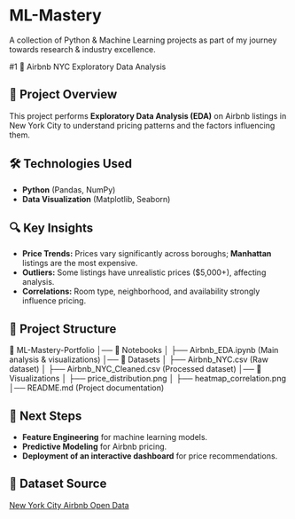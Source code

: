 # ML-Mastery
A collection of Python &amp; Machine Learning projects as part of my journey towards research &amp; industry excellence.


#1 🏡 Airbnb NYC Exploratory Data Analysis  

## 📌 Project Overview  
This project performs **Exploratory Data Analysis (EDA)** on Airbnb listings in New York City to understand pricing patterns and the factors influencing them.  

## 🛠️ Technologies Used  
- **Python** (Pandas, NumPy)  
- **Data Visualization** (Matplotlib, Seaborn)  

## 🔍 Key Insights  
- **Price Trends:** Prices vary significantly across boroughs; **Manhattan** listings are the most expensive.  
- **Outliers:** Some listings have unrealistic prices ($5,000+), affecting analysis.  
- **Correlations:** Room type, neighborhood, and availability strongly influence pricing.  

## 📂 Project Structure  
📁 ML-Mastery-Portfolio
│── 📁 Notebooks
│ ├── Airbnb_EDA.ipynb (Main analysis & visualizations)
│── 📁 Datasets
│ ├── Airbnb_NYC.csv (Raw dataset)
│ ├── Airbnb_NYC_Cleaned.csv (Processed dataset)
│── 📁 Visualizations
│ ├── price_distribution.png
│ ├── heatmap_correlation.png
│── README.md (Project documentation)

## 🚀 Next Steps  
- **Feature Engineering** for machine learning models.  
- **Predictive Modeling** for Airbnb pricing.  
- **Deployment of an interactive dashboard** for price recommendations.


## 📌 Dataset Source  
[New York City Airbnb Open Data](https://www.kaggle.com/datasets/dgomonov/new-york-city-airbnb-open-data)  
